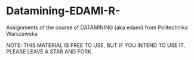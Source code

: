 # Datamining-EDAMI-R-
Assignments of the course of DATAMINING (aka edami) from Politechnika Warszawska

NOTE: THIS MATERIAL IS FREE TO USE, BUT IF YOU INTEND TO USE IT, PLEASE LEAVE A STAR AND FORK.
